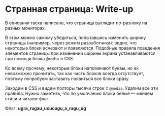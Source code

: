 # Странная страница: Write-up

В описании таска написано, что страница выглядит по-разному на разных мониторах.

В этом можно самому убедиться, попытавшись изменить ширину страницы (например, через режим разработчика):
видно, что некоторые блоки исчезают и появляются. Подобные правила поведения элементов
страницы при изменении ширины экрана устанавливаются при помощи блока `@media` в CSS.

Ко всему прочему, некоторые блоки напоминают буквы, но их невозможно прочитать, так как часть
блоков всегда отсутствует, поэтому попробуем заставить появиться все блоки сразу. 

Заходим в CSS и видим полторы тысячи строк с `@media`. Удалим все эти правила.
Нужно заметить, что по умолчанию блоки белые — меняем стили и читаем флаг.

Флаг: **ugra_rugau_ucucugu_a_ragu_ug**

